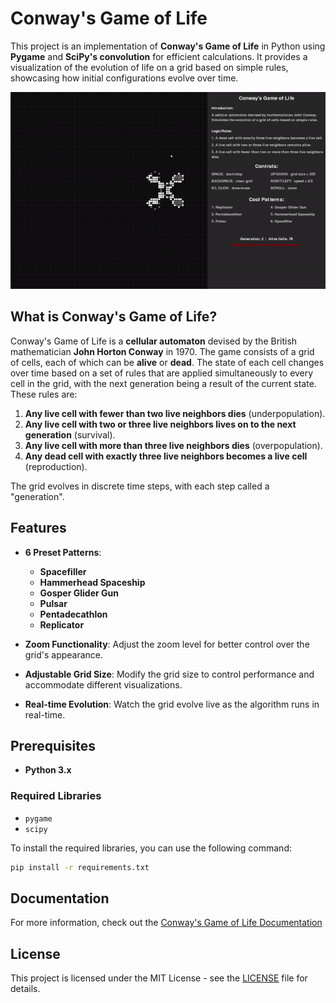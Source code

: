 # Conway's Game of Life

This project is an implementation of **Conway's Game of Life** in Python using **Pygame** and **SciPy's convolution** for efficient calculations. It provides a visualization of the evolution of life on a grid based on simple rules, showcasing how initial configurations evolve over time.

![Demo](/src/assets/images/demo.gif)


## What is Conway's Game of Life?

Conway's Game of Life is a **cellular automaton** devised by the British mathematician **John Horton Conway** in 1970. The game consists of a grid of cells, each of which can be **alive** or **dead**. The state of each cell changes over time based on a set of rules that are applied simultaneously to every cell in the grid, with the next generation being a result of the current state. These rules are:

1. **Any live cell with fewer than two live neighbors dies** (underpopulation).
2. **Any live cell with two or three live neighbors lives on to the next generation** (survival).
3. **Any live cell with more than three live neighbors dies** (overpopulation).
4. **Any dead cell with exactly three live neighbors becomes a live cell** (reproduction).

The grid evolves in discrete time steps, with each step called a "generation".

## Features

- **6 Preset Patterns**: 
  - **Spacefiller**
  - **Hammerhead Spaceship**
  - **Gosper Glider Gun**
  - **Pulsar**
  - **Pentadecathlon**
  - **Replicator**
  
- **Zoom Functionality**: Adjust the zoom level for better control over the grid's appearance.
- **Adjustable Grid Size**: Modify the grid size to control performance and accommodate different visualizations.
- **Real-time Evolution**: Watch the grid evolve live as the algorithm runs in real-time.

## Prerequisites

- **Python 3.x**

### Required Libraries

- `pygame`
- `scipy`

To install the required libraries, you can use the following command:

```bash
pip install -r requirements.txt
```

## Documentation

For more information, check out the [Conway's Game of Life Documentation](docs/Conways%20Game%20of%20Life.docx)

## License

This project is licensed under the MIT License - see the [LICENSE](docs/LICENSE) file for details.